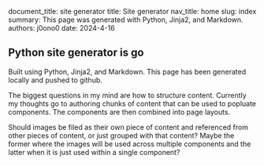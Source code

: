 document_title: site generator
title:   Site generator
nav_title: home
slug: index
summary: This page was generated with Python, Jinja2, and Markdown.
authors: j0ono0
date:    2024-4-16

## Python site generator is go

Built using Python, Jinja2, and Markdown. This page has been generated locally and pushed to github.

The biggest questions in my mind are how to structure content. Currently my thoughts go to authoring chunks of content that can be used to popluate components. The components are then combined into page layouts.

Should images be filed as their own piece of content and referenced from other pieces of content, or just grouped with that content? Maybe the former where the images will be used across multiple components and the latter when it is just used within a single component? 
